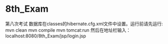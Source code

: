 # 8th_Exam
第八次考试
数据库在classes的hibernate.cfg.xml文件中设置。运行前请先运行:
mvn clean
mvn compile
mvn tomcat:run
然后在地址栏输入：localhost:8080/8th_Exam/jsp/login.jsp
